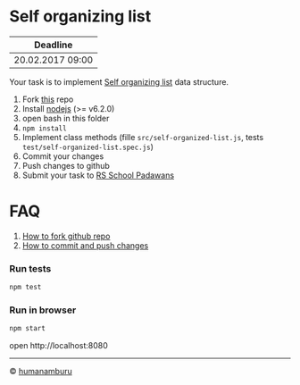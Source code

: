 # Self organizing list

| Deadline   |
|------------|
| 20.02.2017 09:00 |

Your task is to implement [Self organizing list](https://en.wikipedia.org/wiki/Self-organizing_list) data structure.

1. Fork [this](https://github.com/humanamburu/bsu-self-organizing-list) repo
2. Install [nodejs](https://nodejs.org/en/) (>= v6.2.0)
3. open bash in this folder
4. `npm install`
2. Implement class methods (fille `src/self-organized-list.js`, tests `test/self-organized-list.spec.js`)
3. Commit your changes
4. Push changes to github
5. Submit your task to [RS School Padawans]()

# FAQ
1. [How to fork github repo](https://help.github.com/articles/fork-a-repo/)
2. [How to commit and push changes](https://help.github.com/articles/adding-a-file-to-a-repository-using-the-command-line/)

### Run tests
```sh
npm test
```

### Run in browser
```sh
npm start
```

open http://localhost:8080

---

© [humanamburu](https://github.com/humanamburu)
